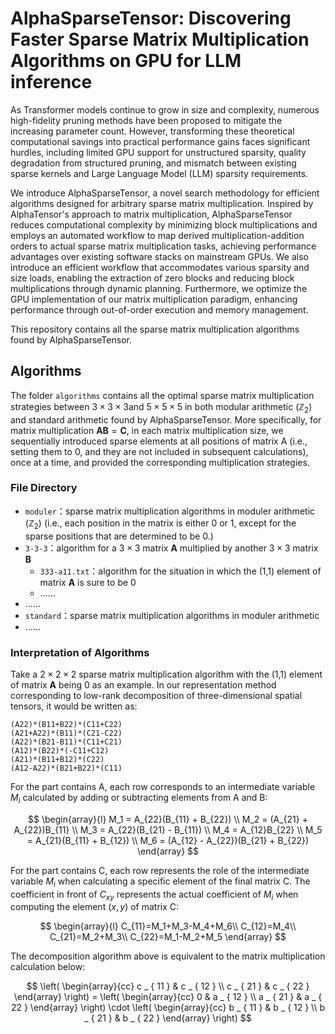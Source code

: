 # AlphaSparseTensor: Discovering Faster Sparse Matrix Multiplication Algorithms on GPU for LLM inference

As Transformer models continue to grow in size and complexity, numerous high-fidelity pruning methods have been proposed to mitigate the increasing parameter count. However, transforming these theoretical computational savings into practical performance gains faces significant hurdles, including limited GPU support for unstructured sparsity, quality degradation from structured pruning, and mismatch between existing sparse kernels and Large Language Model (LLM) sparsity requirements. 
			
We introduce AlphaSparseTensor, a novel search methodology for efficient algorithms designed for arbitrary sparse matrix multiplication. Inspired by AlphaTensor's approach to matrix multiplication, AlphaSparseTensor reduces computational complexity by minimizing block multiplications and employs an automated workflow to map derived multiplication-addition orders to actual sparse matrix multiplication tasks, achieving performance advantages over existing software stacks on mainstream GPUs. We also introduce an efficient workflow that accommodates various sparsity and size loads, enabling the extraction of zero blocks and reducing block multiplications through dynamic planning. Furthermore, we optimize the GPU implementation of our matrix multiplication paradigm, enhancing performance through out-of-order execution and memory management.

This repository contains all the sparse matrix multiplication algorithms found by AlphaSparseTensor.



## Algorithms

The folder `algorithms` contains all the optimal sparse matrix multiplication strategies between $3\times 3\times 3$and $5\times 5\times 5$ in both modular arithmetic ($\mathbb{Z}_2$) and standard arithmetic found by AlphaSparseTensor. More specifically, for matrix multiplication $\textbf{A}\textbf{B}=\textbf{C}$, in each matrix multiplication size, we sequentially introduced sparse elements at all positions of matrix A (i.e., setting them to 0, and they are not included in subsequent calculations), once at a time, and provided the corresponding multiplication strategies.

### File Directory

*	`moduler`：sparse matrix multiplication algorithms in moduler arithmetic ($\mathbb{Z}_2$) (i.e., each position in the matrix is either 0 or 1, except for the sparse positions that are determined to be 0.)
  *	`3-3-3`：algorithm for a $3\times 3$ matrix $\textbf{A}$ multiplied by another $3\times 3$ matrix $\textbf{B}$
    *	`333-a11.txt`：algorithm for the situation in which the (1,1) element of matrix $\textbf{A}$ is sure to be 0
    *	……
  *	……
*	`standard`：sparse matrix multiplication algorithms in moduler arithmetic
  *	……

### Interpretation of Algorithms

Take a  $2\times 2\times 2$ sparse matrix multiplication algorithm with the (1,1) element of matrix $\textbf{A}$ being 0 as an example. In our representation method corresponding to low-rank decomposition of three-dimensional spatial tensors, it would be written as:

```
(A22)*(B11+B22)*(C11+C22)
(A21+A22)*(B11)*(C21-C22)
(A22)*(B21-B11)*(C11+C21)
(A12)*(B22)*(-C11+C12)
(A21)*(B11+B12)*(C22)
(A12-A22)*(B21+B22)*(C11)
```

For the part contains A, each row corresponds to an intermediate variable $M_i$ calculated by adding or subtracting elements from A and B:

$$
\begin{array}{l}
M_1 = A_{22}(B_{11} + B_{22}) \\
M_2 = (A_{21} + A_{22})B_{11} \\
M_3 = A_{22}(B_{21} - B_{11}) \\
M_4 = A_{12}B_{22} \\
M_5 = A_{21}(B_{11} + B_{12}) \\
M_6 = (A_{12} - A_{22})(B_{21} + B_{22})
\end{array}
$$

For the part contains C, each row represents the role of the intermediate variable $M_i$ when calculating a specific element of the final matrix C. The coefficient in front of $C_{xy}$ represents the actual coefficient of $M_i$ when computing the element $(x,y)$ of matrix C:

$$
\begin{array}{l}
C_{11}=M_1+M_3-M_4+M_6\\
C_{12}=M_4\\
C_{21}=M_2+M_3\\
C_{22}=M_1-M_2+M_5
\end{array}
$$

The decomposition algorithm above is equivalent to the matrix multiplication calculation below:

$$
\left(
\begin{array}{cc}
 c _ { 11 } & c _ { 12 } \\
 c _ { 21 } & c _ { 22 }
\end{array}
\right) =
\left(
\begin{array}{cc}
0 & a _ { 12 } \\
 a _ { 21 } & a _ { 22 }
\end{array}
\right)
\cdot 
\left(
\begin{array}{cc}
 b _ { 11 } & b _ { 12 } \\
 b _ { 21 } & b _ { 22 }
\end{array}
\right)
$$

